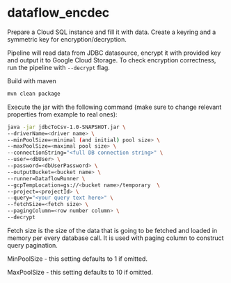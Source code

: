 # dataflow_encdec

Prepare a Cloud SQL instance and fill it with data.
Create a keyring and a symmetric key for encryption/decryption.

Pipeline will read data from JDBC datasource, encrypt it with provided key and output it to Google Cloud Storage.
To check encryption correctness, run the pipeline with ```--decrypt``` flag.

Build with maven
```bash
mvn clean package
```
Execute the jar with the following command (make sure to change relevant properties from example to real ones):
```bash
java -jar jdbcToCsv-1.0-SNAPSHOT.jar \
--driverName=<driver name> \
--minPoolSize=<minimal (and initial) pool size> \
--maxPoolSize=<maximal pool size> \
--connectionString="<full DB connection string>" \
--user=<dbUser> \
--password=<dbUserPassword> \
--outputBucket=<bucket name> \
--runner=DataflowRunner \
--gcpTempLocation=gs://<bucket name>/temporary  \
--project=<projectId> \
--query="<your query text here>" \
--fetchSize=<fetch size> \
--pagingColumn=<row number column> \
--decrypt 
```

Fetch size is the size of the data that is going to be fetched and loaded in memory per every database call. It is used
with paging column to construct query pagination.

MinPoolSize - this setting defaults to 1 if omitted.

MaxPoolSize - this setting defaults to 10 if omitted.